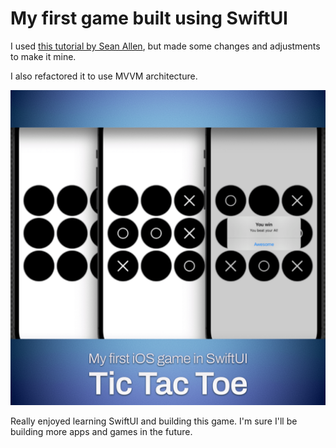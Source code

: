 # My first game built using SwiftUI

I used [this tutorial by Sean Allen](https://www.youtube.com/watch?v=MCLiPW2ns2w), but made some changes and adjustments to make it mine.

I also refactored it to use MVVM architecture.

![Tic Tac Toe game screenshot](screenshot.png)

Really enjoyed learning SwiftUI and building this game. I'm sure I'll be building more apps and games in the future.